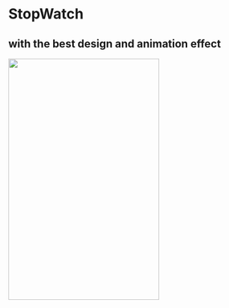 # StopWatch
<h2> with the best design and animation effect</h2>

<img src="https://user-images.githubusercontent.com/83058841/122642298-5d0d1400-d127-11eb-93e0-69ea15a7cee3.png" width="300" height="480">


